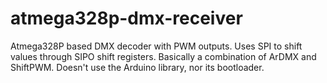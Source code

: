 # atmega328p-dmx-receiver
Atmega328P based DMX decoder with PWM outputs. Uses SPI to shift values through SIPO shift registers. Basically a combination of ArDMX and ShiftPWM. Doesn't use the Arduino library, nor its bootloader.
